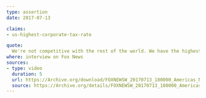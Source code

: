 ```yaml
---
type: assertion
date: 2017-07-13

claims:
- us-highest-corporate-tax-rate

quote:
  We're not competitive with the rest of the world. We have the highest corporate rate in the world.
where: interview on Fox News
sources:
- type: video
  duration: 5
  url: https://Archive.org/download/FOXNEWSW_20170713_180000_Americas_News_HQ/FOXNEWSW_20170713_180000_Americas_News_HQ.mp4?t=1195/1205&exact=1&ignore=x.mp4
  source: https://Archive.org/details/FOXNEWSW_20170713_180000_Americas_News_HQ/start/1195/end/1205
---
```

